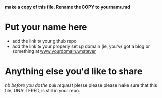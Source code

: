 **make a copy of this file. Rename the COPY to yourname.md**

# Put your name here

+ add the link to your github repo
+ add the link to your properly set up domain (ie, you've got a blog or something at www.yourdomain.whatever

# Anything else you'd like to share

*nb before you do the pull request* please please please make sure that this file, UNALTERED, is still in your repo.
